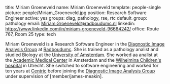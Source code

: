 title: Miriam Groeneveld
name: Miriam Groeneveld
template: people-single
picture: people/Miriam_Groeneveld.jpg
position: Research Software Engineer
active: yes
groups: diag, pathology, rse, rtc
default_group: pathology
email: Miriam.Groeneveld@radboudumc.nl
linkedin: https://www.linkedin.com/in/miriam-groeneveld-96664242/
office: Route 767, Room 25
type: tech

Miriam Groeneveld is a Research Software Engineer in the [Diagnostic Image Analysis Group](http://diagnijmegen.nl/index.php/Home) at [Radboudumc](https://www.radboudumc.nl/en/research).
She is trained as a pathology analist and studied Biology at the [University of Amsterdam](https://www.uva.nl/en). She worked aa analist at the [Academic Medical Center](https://www.amc.nl/web/home.htm) in Amsterdam and the [Wilhelmina Children's hospital](https://www.hetwkz.nl/nl/) in Utrecht. She switched to software engineering and worked for ten years at [Centric](https://www.centric.eu/nl/) before joining the [Diagnostic Image Analysis Group](http://diagnijmegen.nl/index.php/Home) under supervision of [member/james-meakin].
